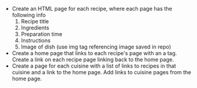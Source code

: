 - Create an HTML page for each recipe, where each page has the following info
  1. Recipe title
  2. Ingredients
  3. Preparation time
  4. Instructions
  5. Image of dish (use img tag referencing image saved in repo)
- Create a home page that links to each recipe's page with an a tag. Create a link on each recipe page linking back to the home page.
- Create a page for each cuisine with a list of links to recipes in that cuisine and a link to the home page. Add links to cuisine pages from the home page.
